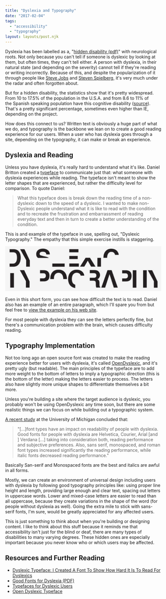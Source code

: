 ```yaml
---
title: "Dyslexia and Typography"
date: "2017-02-04"
tags:
  - "accessibility"
  - "typography"
layout: layouts/post.njk
---
```


Dyslexia has been labelled as a, "[hidden disability (pdf)](http://dyslexiahelp.umich.edu/sites/default/files/good_fonts_for_dyslexia_study.pdf)" with neurological roots. Not only because you can't tell if someone is dyslexic by looking at them, but often times, they can't tell either. A person with dyslexia, in their natural state (and depending on the severity) cannot tell if they're reading or writing incorrectly. Because of this, and despite the popularization of it through people like [Steve Jobs](http://dyslexiahelp.umich.edu/success-stories/steve-jobs) and [Steven Spielberg](http://www.landmarkoutreach.org/about/newsworthy/steven-spielberg-deals-dyslexia-0), it's very much under the radar and often forgotten about.

But for a hidden disability, the statistics show that it's pretty widespread. From 10 to 17.5% of the population in the U.S.A. and from 8.6 to 11% of the Spanish speaking population have this cognitive disability ([source](http://dyslexiahelp.umich.edu/sites/default/files/good_fonts_for_dyslexia_study.pdf)). That's a pretty significant percentage, sometimes even higher than IE, depending on the project.

How does this connect to us? Written text is obviously a huge part of what we do, and typography is the backbone we lean on to create a good reading experience for our users. When a user who has dyslexia goes through a site, depending on the typography, it can make or break an experience.

## Dyslexia and Reading

Unless you have dyslexia, it's really hard to understand what it's like. Daniel Britton created a [typeface](http://www.boredpanda.com/dyslexic-typrface-daniel-britton/) to communicate just that: what someone with dyslexia experiences while reading. The typeface isn't meant to show the letter shapes that are experienced, but rather the difficulty level for comparison. To quote Daniel:

> What this typeface does is break down the reading time of a non-dyslexic down to the speed of a dyslexic. I wanted to make non-Dyslexic people understand what it is like to read with the condition and to recreate the frustration and embarrassment of reading everyday text and then in turn to create a better understanding of the condition.

This is and example of the typeface in use, spelling out, "Dyslexic Typography." The empathy that this simple exercise instills is staggering.

![Dyslexic Typography text displayed in a typeface to simulate dyslexia](images/Screen-Shot-2016-10-21-at-3.33.46-PM-1024x295.png)

Even in this short form, you can see how difficult the text is to read. Daniel also has an example of an entire paragraph, which I'll spare you from but feel free to [view the example on his web site](http://danielbritton.info/dyslexia).

For most people with dyslexia they can see the letters perfectly fine, but there's a communication problem with the brain, which causes difficulty reading.

## Typography Implementation

Not too long ago an open source font was created to make the reading experience better for users with dyslexia, it's called [OpenDyslexic](http://opendyslexic.org/), and it's pretty ugly (but readable). The main principles of the typeface are to add more weight to the bottom of letters to imply a typographic direction (this is the bottom of the letter) making the letters easier to process. The letters also have slightly more unique shapes to differentiate themselves a bit more.

Unless you're building a site where the target audience is dyslexic, you probably won't be using OpenDyslexic any time soon, but there are some realistic things we can focus on while building out a typographic system.

[A recent study](http://dyslexiahelp.umich.edu/sites/default/files/good_fonts_for_dyslexia_study.pdf) at the University of Michigan concluded that:

> "\[...\]font types have an impact on readability of people with dyslexia. Good fonts for people with dyslexia are Helvetica, Courier, Arial \[and \] Verdana \[...\] taking into consideration both, reading performance and subjective preferences. Also, sans serif, monospaced, and roman font types increased significantly the reading performance, while italic fonts decreased reading performance."

Basically San-serif and Monospaced fonts are the best and italics are awful in all forms.

Mostly, we can create an environment of universal design including users with dyslexia by following good typography principles like: using proper line height and length, providing large enough and clear text, spacing out letters in uppercase words. Lower and mixed-case letters are easier to read than all uppercase, because they create variations in the shape of the word (for people without dyslexia as well). Going the extra mile to stick with sans-serif fonts, I'm sure, would be greatly appreciated for any affected users.

This is just something to think about when you're building or designing content. I like to think about this stuff because it reminds me that accessibility isn't just for the blind or deaf, there are many types of disabilities to many varying degrees. These hidden ones are especially important because you never know who or which users may be affected.

## Resources and Further Reading

- [Dyslexic Typeface: I Created A Font To Show How Hard It Is To Read For Dyslexics](http://www.boredpanda.com/dyslexic-typrface-daniel-britton/)
- [Good Fonts for Dyslexia (PDF)](http://dyslexiahelp.umich.edu/sites/default/files/good_fonts_for_dyslexia_study.pdf)
- [Typefaces for Dyslexic Users](https://bdatech.org/what-technology/typefaces-for-dyslexia/)
- [Open Dyslexic Typeface](http://opendyslexic.org/)
